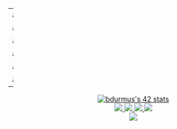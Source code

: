 
<table style="width:10" style="heigh=10">
<body>
        <tr>
            <td>asd</td>
            <td>100</td>
        </tr>
         </tr>
        <tr>
            <td>asd</td>
            <td>100</td>
        </tr>
         </tr>
        <tr>
            <td>asd</td>
            <td>100</td>
        </tr>
         </tr>
        <tr>
            <td>asd</td>
            <td>100</td>
        </tr>
         </tr>
        <tr>
            <td>asd</td>
            <td>100</td>
        </tr>
         </tr>
        <tr>
            <td>asd</td>
            <td>100</td>
        </tr>
    </body>
</table>

<div align="center">
  <a href="https://github.com/JaeSeoKim/badge42">
    <img src="https://badge42.vercel.app/api/v2/cl6z2b7h700110hmaifbxnscx/stats?cursusId=21&coalitionId=233"
    alt="bdurmus's 42 stats"/>
  </a><br>
  <a href="https://www.linkedin.com/in/benbaho/">
    <img src="https://img.shields.io/badge/LinkedIn-0077B5?style=for-the-badge&logo=linkedin&logoColor=white"/>
  </a>
  <a href="https://www.instagram.com/benbahooo/">
    <img src="https://img.shields.io/badge/Instagram-E4405F?style=for-the-badge&logo=instagram&logoColor=white"/>
  </a>
  <a href="mailto:bdurmus@student.42kocaeli.com.tr">
    <img src="https://img.shields.io/badge/Gmail-D14836?style=for-the-badge&logo=gmail&logoColor=white"/>
  </a>
  <a href="https://discordapp.com/users/267239714577186816">
    <img src="https://img.shields.io/badge/Discord-5865F2?style=for-the-badge&logo=discord&logoColor=white"/>
  </a><br>
  <a href="https://github.com/anuraghazra/github-readme-stats">
    <img src="https://github-readme-stats.vercel.app/api/top-langs/?username=benbaho&langs_count=8"/>
  </a>
</div>

